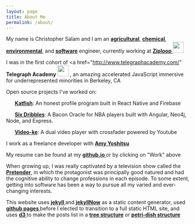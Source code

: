 ```yaml
---
layout: page
title: About Me
permalink: /about/
---
```


My name is Christopher Salam and I am an **<a href="http://chrissalam.com/agricultural">agricultural</a>**, **<a href="http://chrissalam.com/chemical">chemical</a>**, **<a href="http://chrissalam.com/environmental">environmental</a>**, and **<a href="http://chrissalam.com/software">software</a>** engineer, currently working at <a target="_blank" href="https://angel.co/ziploop"> <strong>Ziploop</strong> <img height="30px" style="display:inline-block" src="ziploop.png" /> </a>

I was in the first cohort of <a href="http://www.telegraphacademy.com/" <a target="_blank"> <strong>Telegraph Academy</strong> <img height="30px" style="display:inline-block" src="tga.png" /> </a>, an amazing accelerated JavaScript immersive for underrepresented minorities in Berkeley, CA

Open source projects I've worked on:

&nbsp; &nbsp; &nbsp; <strong><a href="http://katfish.me" target="_blank">Katfish</a></strong>: An honest profile program built in React Native and Firebase

&nbsp; &nbsp; &nbsp; <strong><a href="http://sixdribbles.com" target="_blank">Six Dribbles</a></strong>: A Bacon Oracle for NBA players built with Angular, Neo4j, Node, and Express.

&nbsp; &nbsp; &nbsp; <strong><a href="http://video-ke.com" target="_blank">Video-ke</a></strong>: A dual video player with crossfader powered by Youtube

I work as a freelance developer with <strong><a href="http://www.amyyoshitsu.com" target="_blank">Amy Yoshitsu</a></strong>

My resume can be found at my <strong><a href="http://chrissalam.github.io" target="_blank">github.io </a></strong> or by clicking on "Work" above

When growing up, I was really captivated by a television show called the **<a href="http://pretender.wikia.com/wiki/Jarod">Pretender</a>**, in which the protagonist was principally good natured and had the cognitive ability to change professions in each episode. To some extent, getting into software has been a way to pursue all my varied and ever-changing interests.

This website uses <strong><a href="https://jekyllrb.com/"> jekyll </a></strong> and <strong><a href="https://github.com/barryclark/jekyll-now">jekyllNow</a></strong> as a static content generator, used <strong><a href="https://pages.github.com/"> github pages </a></strong> before I elected to transition to a full static HTML site, and uses <strong><a href="http://d3js.org/"> d3 </a></strong> to make the posts list in a <strong><a href="https://github.com/mbostock/d3/wiki/Tree-Layout"> tree structure</strong></a> or <strong><a href="http://bl.ocks.org/mbostock/4063530" >petri-dish structure </a></strong>

<script src="https://cdnjs.cloudflare.com/ajax/libs/d3/3.5.6/d3.min.js" charset="utf-8"></script>

<div id="diagram"></div>

<script>

  var treeData = [
  {
  "name": "Chris Salam",
  "parent": null,
  "children": [
      {
      "name": "bicycles",
      "parent": "Chris Salam"
      },
      {
      "name": "software",
      "parent": "Chris Salam",
        "children": [
        {
          "name": "agricultural",
          "parent": "#reactnative",
        },
        {
          "name": "chemical",
          "parent": "#reactnative"
        },
        {
          "name": "environmental",
          "parent": "#reactnative"
        }
                    ]
      },
      {
      "name": "music",
      "parent": "Chris Salam"
      }
              ]
  }
];

// ************** Generate the tree diagram  *****************

// var width = document.getElementById('main').offsetWidth;
var vwidth = (window.innerWidth > 0) ? window.innerWidth : screen.width;
var vtop = (vwidth > 410) ? 80 : 50;
vwidth = (vwidth > 410) ? 410 : vwidth;
var vheight = vwidth + 360;

function makeMeSomeTrees(eachRoot){
  var margin = {top: vtop, right: 5, bottom: 5, left: 5},
  width = vwidth - margin.right - margin.left,
  height = vheight - margin.top - margin.bottom;

  var i = 0;

  var tree = d3.layout.tree()
  .size([width, height]);

  var diagonal = d3.svg.diagonal()
 // .projection(function(d) { return [d.y, d.x]; });

 var svg = d3.select("#diagram").append("div").append("svg")
 .attr("width", width + margin.right + margin.left)
 .attr("height", height + margin.top + margin.bottom)
 .append("g")
 .attr("transform", "translate(" + margin.left + "," + margin.top + ")");

 root = treeData[eachRoot];

 update(root);

 function update(source) {

  // Compute the new tree layout.
  var nodes = tree.nodes(root).reverse(),
  links = tree.links(nodes);

  // Normalize for fixed-depth.
  nodes.forEach(function(d) { d.y = d.depth * 200; });

  // Declare the nodesâ€¦
  var node = svg.selectAll("g.node")
  .data(nodes, function(d) { return d.id || (d.id = ++i); });

  // Enter the nodes.
  var nodeEnter = node.enter().append("g")
  .attr("class", "node")
  .attr("transform", function(d) {
    return "translate(" + d.x + "," + d.y + ")"; });

  nodeEnter.append("circle")
  .attr("r", vwidth/8.5)

  nodeEnter.append("text")
  .attr("x", function(d) {
    return 0;
  })
  .attr("dy", ".35em")
  .attr("text-anchor", function(d) {
    return "middle";
  })
  .text(function(d) { return d.name; })
  .style("fill-opacity", 1)
  .attr("class", "hyper").on("click", function (d) {
    var url;
    if (d.name.match(/bicycles/)) { url = 'http://vintagebicycles.info'; }
    else if (d.name.match(/music/)) { url = 'http://christophersalam.github.io'; }
        else { url = 'http://chrissalam.com/' + d.name.split(" ").join("-"); }
        window.location = url;
      });

  // Declare the linksâ€¦
  var link = svg.selectAll("path.link")
  .data(links, function(d) { return d.target.id; });

  // Enter the links.
  link.enter().insert("path", "g")
  .attr("class", "link")
  .attr("d", diagonal);

}

}

for (var q = 0; q < treeData.length; q++) {
  makeMeSomeTrees(q);
}

</script>
